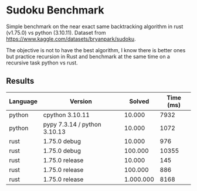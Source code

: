 # Sudoku Benchmark

Simple benchmark on the near exact same backtracking algorithm in rust (v1.75.0) vs python (3.10.11).
Dataset from https://www.kaggle.com/datasets/bryanpark/sudoku.

The objective is not to have the best algorithm, I know there is better ones but practice recursion in Rust and benchmark at the same time on a recursive task python vs rust.

## Results

| Language         | Version                      | Solved    | Time (ms) |
|------------------|------------------------------|-----------|-----------|
| python           | cpython 3.10.11              | 10.000    | 7932      |
| python           | pypy 7.3.14 / python 3.10.13 | 10.000    | 1072      |
| rust             | 1.75.0 debug                 | 10.000    | 976       |
| rust             | 1.75.0 debug                 | 100.000   | 10355     |
| rust             | 1.75.0 release               | 10.000    | 145       |
| rust             | 1.75.0 release               | 100.000   | 886       |
| rust             | 1.75.0 release               | 1.000.000 | 8168      |
